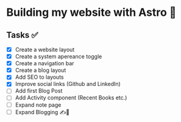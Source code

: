 # Building my website with Astro 🚀

## Tasks ✅

- [x] Create a website layout
- [x] Create a system apereance toggle
- [x] Create a navigation bar
- [x] Create a blog layout
- [x] Add SEO to layouts
- [x] Improve social links (Github and LinkedIn)
- [ ] Add first Blog Post
- [ ] Add Activity component (Recent Books etc.)
- [ ] Expand note page
- [ ] Expand Blogging ✍️💚
